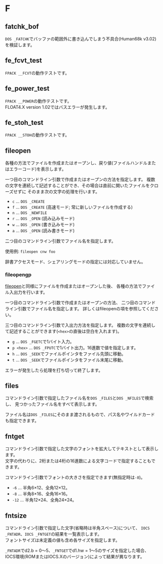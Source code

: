 # F

## fatchk_bof
`DOS _FATCHK`でバッファの範囲外に書き込んでしまう不具合(Human68k v3.02)を検証します。


## fe_fcvt_test
`FPACK __FCVT`の動作テストです。


## fe_power_test
`FPACK __POWER`の動作テストです。  
FLOAT4.X version 1.02ではバスエラーが発生します。


## fe_stoh_test
`FPACK __STOH`の動作テストです。


## fileopen
各種の方法でファイルを作成またはオープンし、戻り値(ファイルハンドルまたはエラーコード)を表示します。

一つ目のコマンドライン引数で作成またはオープンの方法を指定します。
複数の文字を連続して記述することができ、その場合は直前に開いたファイルをクローズせずに
そのまま次の文字の処理を行います。
* `c` ... `DOS _CREATE`
* `f` ... `DOS _CREATE` (高速モード; 常に新しいファイルを作成する)
* `n` ... `DOS _NEWFILE`
* `r` ... `DOS _OPEN` (読み込みモード)
* `w` ... `DOS _OPEN` (書き込みモード)
* `a` ... `DOS _OPEN` (読み書きモード)

二つ目のコマンドライン引数でファイル名を指定します。

使用例: `fileopen cnw foo`

辞書アクセスモード、シェアリングモードの指定には対応していません。


### fileopengp
[fileopen](#fileopengp)と同様にファイルを作成またはオープンした後、
各種の方法でファイル入出力を行います。

一つ目のコマンドライン引数で作成またはオープンの方法、
二つ目のコマンドライン引数でファイル名を指定します。
詳しくはfileopenの項を参照してください。

三つ目のコマンドライン引数で入出力方法を指定します。
複数の文字を連続して記述することができます(`<hex>`の直後は空白を入れます)。
* `g` ... `DOS _FGETC`で1バイト入力。
* `p <hex>` ... `DOS _FPUTC`で1バイト出力。16進数で値を指定します。
* `h` ... `DOS _SEEK`でファイルポインタをファイル先頭に移動。
* `t` ... `DOS _SEEK`でファイルポインタをファイル末尾に移動。

エラーが発生したら処理を打ち切って終了します。


## files
コマンドライン引数で指定したファイル名を`DOS _FILES`と`DOS _NFILES`で検索し、
見つかったファイル名をすべて表示します。

ファイル名は`DOS _FILES`にそのまま渡されるもので、パス名やワイルドカードも指定できます。


## fntget
コマンドライン引数で指定した文字のフォントを拡大してテキストとして表示します。  
文字の代わりに、2桁または4桁の16進数による文字コードで指定することもできます。

コマンドライン引数でフォントの大きさを指定できます(無指定時は`-8`)。
* `-6` ... 半角6×12、全角12×12。
* `-8` ... 半角8×16、全角16×16。
* `-12` ... 半角12×24、全角24×24。


## fntsize
コマンドライン引数で指定した文字(省略時は半角スペース)について、
`IOCS _FNTADR`、`IOCS _FNTGET`の結果を一覧表示します。  
フォントサイズは未定義の値も含め各サイズを指定します。

`_FNTADR`でd2.b = 0～5、`_FNTGET`でd1.hw = 1～5のサイズを指定した場合、
IOCS環境(ROMまたはIOCS.Xのバージョン)によって結果が異なります。
